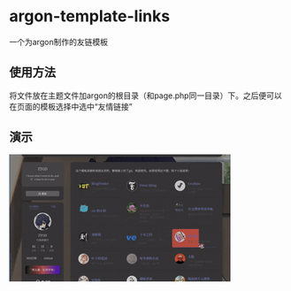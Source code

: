 # argon-template-links

一个为argon制作的友链模板

## 使用方法

将文件放在主题文件加argon的根目录（和page.php同一目录）下。之后便可以在页面的模板选择中选中“友情链接”

## 演示

![](QQ2025511-162010.gif)
